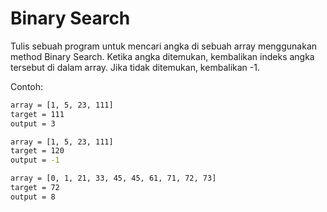 # Binary Search

Tulis sebuah program untuk mencari angka di sebuah array menggunakan method Binary Search. Ketika angka ditemukan, kembalikan indeks angka tersebut di dalam array. Jika tidak ditemukan, kembalikan -1.

Contoh:

```sh
array = [1, 5, 23, 111]
target = 111
output = 3

array = [1, 5, 23, 111]
target = 120
output = -1

array = [0, 1, 21, 33, 45, 45, 61, 71, 72, 73]
target = 72
output = 8
```

